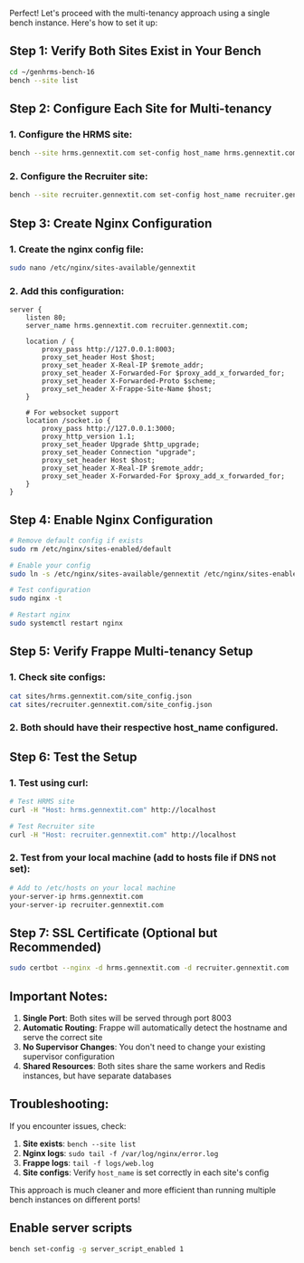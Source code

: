 Perfect! Let's proceed with the multi-tenancy approach using a single bench instance. Here's how to set it up:

## Step 1: Verify Both Sites Exist in Your Bench

```bash
cd ~/genhrms-bench-16
bench --site list
```

## Step 2: Configure Each Site for Multi-tenancy

### 1. Configure the HRMS site:
```bash
bench --site hrms.gennextit.com set-config host_name hrms.gennextit.com
```

### 2. Configure the Recruiter site:
```bash
bench --site recruiter.gennextit.com set-config host_name recruiter.gennextit.com
```

## Step 3: Create Nginx Configuration

### 1. Create the nginx config file:
```bash
sudo nano /etc/nginx/sites-available/gennextit
```

### 2. Add this configuration:
```nginx
server {
    listen 80;
    server_name hrms.gennextit.com recruiter.gennextit.com;
    
    location / {
        proxy_pass http://127.0.0.1:8003;
        proxy_set_header Host $host;
        proxy_set_header X-Real-IP $remote_addr;
        proxy_set_header X-Forwarded-For $proxy_add_x_forwarded_for;
        proxy_set_header X-Forwarded-Proto $scheme;
        proxy_set_header X-Frappe-Site-Name $host;
    }
    
    # For websocket support
    location /socket.io {
        proxy_pass http://127.0.0.1:3000;
        proxy_http_version 1.1;
        proxy_set_header Upgrade $http_upgrade;
        proxy_set_header Connection "upgrade";
        proxy_set_header Host $host;
        proxy_set_header X-Real-IP $remote_addr;
        proxy_set_header X-Forwarded-For $proxy_add_x_forwarded_for;
    }
}
```

## Step 4: Enable Nginx Configuration

```bash
# Remove default config if exists
sudo rm /etc/nginx/sites-enabled/default

# Enable your config
sudo ln -s /etc/nginx/sites-available/gennextit /etc/nginx/sites-enabled/

# Test configuration
sudo nginx -t

# Restart nginx
sudo systemctl restart nginx
```

## Step 5: Verify Frappe Multi-tenancy Setup

### 1. Check site configs:
```bash
cat sites/hrms.gennextit.com/site_config.json
cat sites/recruiter.gennextit.com/site_config.json
```

### 2. Both should have their respective host_name configured.

## Step 6: Test the Setup

### 1. Test using curl:
```bash
# Test HRMS site
curl -H "Host: hrms.gennextit.com" http://localhost

# Test Recruiter site
curl -H "Host: recruiter.gennextit.com" http://localhost
```

### 2. Test from your local machine (add to hosts file if DNS not set):
```bash
# Add to /etc/hosts on your local machine
your-server-ip hrms.gennextit.com
your-server-ip recruiter.gennextit.com
```

## Step 7: SSL Certificate (Optional but Recommended)

```bash
sudo certbot --nginx -d hrms.gennextit.com -d recruiter.gennextit.com
```

## Important Notes:

1. **Single Port**: Both sites will be served through port 8003
2. **Automatic Routing**: Frappe will automatically detect the hostname and serve the correct site
3. **No Supervisor Changes**: You don't need to change your existing supervisor configuration
4. **Shared Resources**: Both sites share the same workers and Redis instances, but have separate databases

## Troubleshooting:

If you encounter issues, check:

1. **Site exists**: `bench --site list`
2. **Nginx logs**: `sudo tail -f /var/log/nginx/error.log`
3. **Frappe logs**: `tail -f logs/web.log`
4. **Site configs**: Verify `host_name` is set correctly in each site's config

This approach is much cleaner and more efficient than running multiple bench instances on different ports!


## Enable server scripts

```bash
bench set-config -g server_script_enabled 1
```

